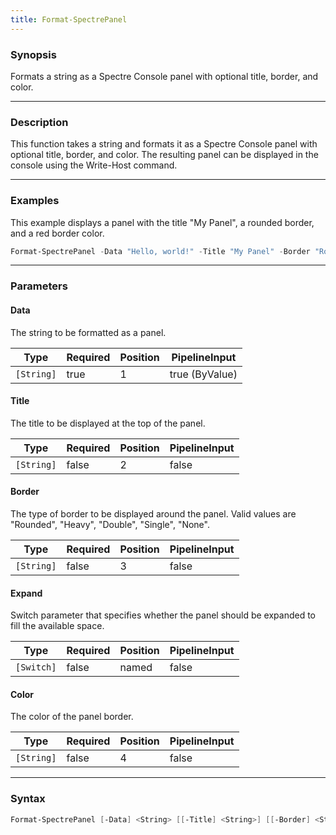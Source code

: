 ```yaml
---
title: Format-SpectrePanel
---
```








### Synopsis
Formats a string as a Spectre Console panel with optional title, border, and color.



---


### Description

This function takes a string and formats it as a Spectre Console panel with optional title, border, and color. The resulting panel can be displayed in the console using the Write-Host command.



---


### Examples
This example displays a panel with the title "My Panel", a rounded border, and a red border color.

```powershell
Format-SpectrePanel -Data "Hello, world!" -Title "My Panel" -Border "Rounded" -Color "Red"
```


---


### Parameters
#### **Data**

The string to be formatted as a panel.






|Type      |Required|Position|PipelineInput |
|----------|--------|--------|--------------|
|`[String]`|true    |1       |true (ByValue)|



#### **Title**

The title to be displayed at the top of the panel.






|Type      |Required|Position|PipelineInput|
|----------|--------|--------|-------------|
|`[String]`|false   |2       |false        |



#### **Border**

The type of border to be displayed around the panel. Valid values are "Rounded", "Heavy", "Double", "Single", "None".






|Type      |Required|Position|PipelineInput|
|----------|--------|--------|-------------|
|`[String]`|false   |3       |false        |



#### **Expand**

Switch parameter that specifies whether the panel should be expanded to fill the available space.






|Type      |Required|Position|PipelineInput|
|----------|--------|--------|-------------|
|`[Switch]`|false   |named   |false        |



#### **Color**

The color of the panel border.






|Type      |Required|Position|PipelineInput|
|----------|--------|--------|-------------|
|`[String]`|false   |4       |false        |





---


### Syntax
```powershell
Format-SpectrePanel [-Data] <String> [[-Title] <String>] [[-Border] <String>] [-Expand] [[-Color] <String>] [<CommonParameters>]
```

